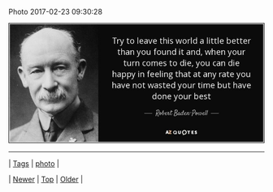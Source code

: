 <!--
title: Photo 2017-02-23 09
date: 2020-06-28T15:27:00.151Z
tags: photo
-->


Photo 2017-02-23 09:30:28

![](157605533916-0.jpg)

<!--BOTTOM-POST-NAVIGATION-->
---

| [Tags](tags.md) | [photo](tag-photo.md) |

| [Newer](157577299877.md) | [Top](index.md) | [Older](157646133915.md) |